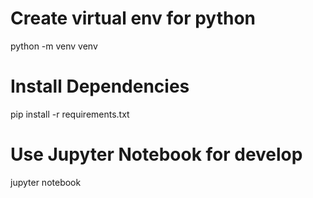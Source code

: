 # Create virtual env for python
python -m venv venv
# Install Dependencies
pip install -r requirements.txt
# Use Jupyter Notebook for develop
jupyter notebook
